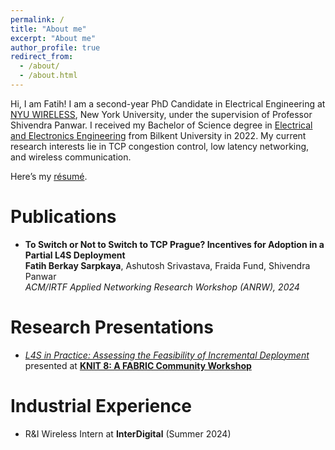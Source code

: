 ```yaml
---
permalink: /
title: "About me"
excerpt: "About me"
author_profile: true
redirect_from: 
  - /about/
  - /about.html
---
```



Hi, I am Fatih! I am a second-year PhD Candidate in Electrical Engineering at [NYU WIRELESS](https://wireless.engineering.nyu.edu), New York University, under the supervision of Professor Shivendra Panwar. I received my Bachelor of Science degree in [Electrical and Electronics Engineering](https://ee.bilkent.edu.tr/en/) from Bilkent University in 2022. My current research interests lie in TCP congestion control, low latency networking, and wireless communication. 

Here’s my [résumé](https://fatihsarpkaya.github.io/files/Fatih_Berkay_Sarpkaya_CV.pdf).

Publications
======

- **To Switch or Not to Switch to TCP Prague? Incentives for Adoption in a Partial L4S Deployment**  
   **Fatih Berkay Sarpkaya**, Ashutosh Srivastava, Fraida Fund, Shivendra Panwar                                    
   _ACM/IRTF Applied Networking Research Workshop (ANRW), 2024_

Research Presentations
======

- [_L4S in Practice: Assessing the Feasibility of Incremental Deployment_](https://docs.google.com/presentation/d/1n0JkIMkP_FWC1M-RsqDRE1Sjmh8HXR08bATMmdJzTvg/edit?usp=sharing) presented at [**KNIT 8: A FABRIC Community Workshop**](https://learn.fabric-testbed.net/knowledge-base/knit-8-a-fabric-community-workshop/)

Industrial Experience
======

- R&I Wireless Intern at **InterDigital** (Summer 2024)
